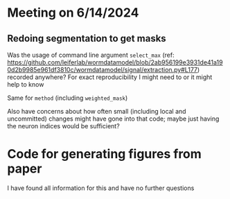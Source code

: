 # Meeting on 6/14/2024

## Redoing segmentation to get masks

Was the usage of command line argument `select_max` (ref: https://github.com/leiferlab/wormdatamodel/blob/2ab956199e3931de41a190d2b9985e961df3810c/wormdatamodel/signal/extraction.py#L177) recorded anywhere? For exact reproducibility I might need to or it might help to know

Same for `method` (including `weighted_mask`)

Also have concerns about how often small (including local and uncommitted) changes might have gone into that code; maybe just having the neuron indices would be sufficient?


# Code for generating figures from paper

I have found all information for this and have no further questions
 
